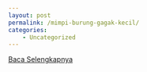 ```yaml
---
layout: post
permalink: /mimpi-burung-gagak-kecil/
categories:
    - Uncategorized
---
```


[Baca Selengkapnya](/02)